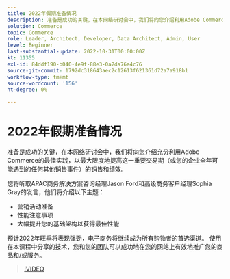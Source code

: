 ```yaml
---
title: 2022年假期准备情况
description: 准备是成功的关键，在本网络研讨会中，我们将向您介绍利用Adobe Commerce在此重要交易期内实现销售和性能最大化的最佳实践。
solution: Commerce
topic: Commerce
role: Leader, Architect, Developer, Data Architect, Admin, User
level: Beginner
last-substantial-update: 2022-10-31T00:00:00Z
kt: 11355
exl-id: 84ddf190-b040-4e9f-88e3-0a2da76a4c76
source-git-commit: 1792dc318643aec2c12613f621361d72a7a918b1
workflow-type: tm+mt
source-wordcount: '156'
ht-degree: 0%

---
```


# 2022年假期准备情况

准备是成功的关键，在本网络研讨会中，我们将向您介绍充分利用Adobe Commerce的最佳实践，以最大限度地提高这一重要交易期（或您的企业全年可能遇到的任何其他销售事件）的销售和绩效。

您将听取APAC商务解决方案咨询经理Jason Ford和高级商务客户经理Sophia Gray的发言，他们将介绍以下主题：

* 营销活动准备
* 性能注意事项
* 大幅提升您的基础架构以获得最佳性能

预计2022年旺季将表现强劲，电子商务将继续成为所有购物者的首选渠道。 使用在本课程中分享的技术，您和您的团队可以成功地在您的网站上有效地推广您的商品和/或服务。

>[!VIDEO](https://video.tv.adobe.com/v/3410542/?quality=12&learn=on)
